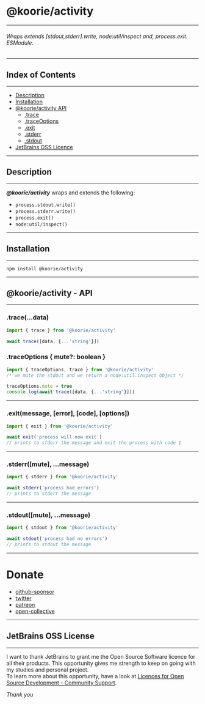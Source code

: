 # @koorie/activity

___

###### Wraps extends [stdout,stderr].write, node:util/inspect and, process.exit. ESModule.

___

## Index of Contents

___

- [Description](#description)
- [Installation](#installation)
- [@koorie/activity API](#koorieactivity---api)
  - [.trace](#tracedata)
  - [.traceOptions](#traceoptions--mute-boolean-)
  - [.exit](#exitmessage-error-code-options)
  - [.stderr](#stderrmute-message)
  - [.stdout](#stdoutmute-message)
- [JetBrains OSS Licence](#jetbrains-oss-license)

___

## Description

___

**_@koorie/activity_** wraps and extends the following:

- `process.stdout.write()`
- `process.stderr.write()`
- `process.exit()`
- `node:util/inspect()`

___

## Installation

___

```shell
npm install @koorie/activity
```

___

## @koorie/activity - API

___

### .trace(...data)

```javascript
import { trace } from '@koorie/activity'

await trace([data, {...'string'}])
```

### .traceOptions { mute?: boolean }

```javascript
import { traceOptions, trace } from '@koorie/activity'
/* we mute the stdout and we return a node:util.inspect Object */

traceOptions.mute = true
console.log(await trace([data, {...'string'}]))
```

___

### .exit(message, [error], [code], [options])

```javascript
import { exit } from '@koorie/activity'

await exit('process will now exit')
// prints to stderr the message and exit the process with code 1
```

___

### .stderr([mute], ...message)

```javascript
import { stderr } from '@koorie/activity'

await stderr('process had errors')
// prints to stderr the message
```

___

### .stdout([mute], ...message)

```javascript
import { stdout } from '@koorie/activity'

await stdout('process had no errors')
// prints to stdout the message
```

______

# Donate

- [github-sponsor](https://github.com/sponsors/simonedelpopolo)
- [twitter](https://twitter.com/ominesledlooopp)
- [patreon](https://www.patreon.com/ominesledlooopp)
- [open-collective](https://opencollective.com/simonedelpopolo/projects/koorie)

___

## JetBrains OSS License

___

I want to thank JetBrains to grant me the Open Source Software licence for all their products. This opportunity gives me
strength to keep on going with my studies and personal project.  
To learn more about this opportunity, have a look
at [Licences for Open Source Development - Community Support](https://www.jetbrains.com/community/opensource/).

_Thank you_
